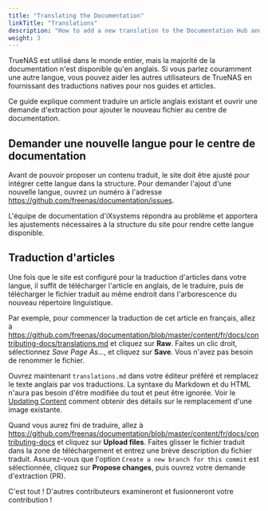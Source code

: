 ```yaml
---
title: "Translating the Documentation"
linkTitle: "Translations"
description: "How to add a new translation to the Documentation Hub and begin translating articles."
weight: 3
---
```


TrueNAS est utilisé dans le monde entier, mais la majorité de la documentation n'est disponible qu'en anglais. Si vous parlez couramment une autre langue, vous pouvez aider les autres utilisateurs de TrueNAS en fournissant des traductions natives pour nos guides et articles. 

Ce guide explique comment traduire un article anglais existant et ouvrir une demande d'extraction pour ajouter le nouveau fichier au centre de documentation.

## Demander une nouvelle langue pour le centre de documentation

Avant de pouvoir proposer un contenu traduit, le site doit être ajusté pour intégrer cette langue dans la structure.
Pour demander l'ajout d'une nouvelle langue, ouvrez un numéro à l'adresse https://github.com/freenas/documentation/issues.

L'équipe de documentation d'iXsystems répondra au problème et apportera les ajustements nécessaires à la structure du site pour rendre cette langue disponible.

## Traduction d'articles

Une fois que le site est configuré pour la traduction d'articles dans votre langue, il suffit de télécharger l'article en anglais, de le traduire, puis de télécharger le fichier traduit au même endroit dans l'arborescence du nouveau répertoire linguistique.

Par exemple, pour commencer la traduction de cet article en français, allez à https://github.com/freenas/documentation/blob/master/content/fr/docs/contributing-docs/translations.md et cliquez sur **Raw**. Faites un clic droit, sélectionnez *Save Page As...*, et cliquez sur **Save**.
Vous n'avez pas besoin de renommer le fichier.

Ouvrez maintenant `translations.md` dans votre éditeur préféré et remplacez le texte anglais par vos traductions.
La syntaxe du Markdown et du HTML n'aura pas besoin d'être modifiée du tout et peut être ignorée.
Voir le [Updating Content](/docs/contributing-docs/basic/#replacing-an-image) comment obtenir des détails sur le remplacement d'une image existante.

Quand vous aurez fini de traduire, allez à https://github.com/freenas/documentation/blob/master/content/fr/docs/contributing-docs et cliquez sur **Upload files**.
Faites glisser le fichier traduit dans la zone de téléchargement et entrez une brève description du fichier traduit.
Assurez-vous que l'option `Create a new branch for this commit` est sélectionnée, cliquez sur **Propose changes**, puis ouvrez votre demande d'extraction (PR).

C'est tout ! D'autres contributeurs examineront et fusionneront votre contribution !
